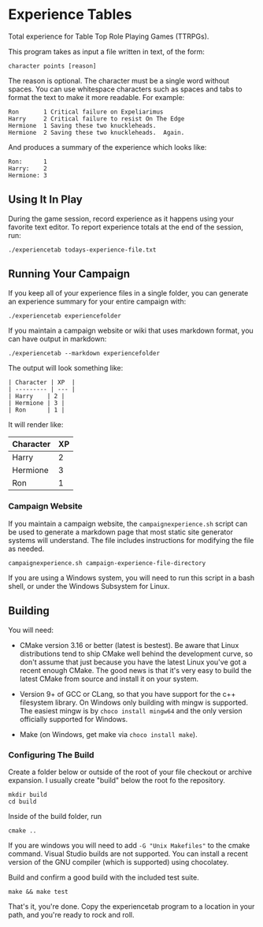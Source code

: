 # Experience Tables

Total experience for Table Top Role Playing Games (TTRPGs).

This program takes as input a file written in text, of the form:

    character points [reason]

The reason is optional.  The character must be a single word without spaces.
You can use whitespace characters such as spaces and tabs to format the text to
make it more readable.  For example:

    Ron       1 Critical failure on Expeliarimus
    Harry     2 Critical failure to resist On The Edge
    Hermione  1 Saving these two knuckleheads.
    Hermione  2 Saving these two knuckleheads.  Again.

And produces a summary of the experience which looks like:

    Ron:      1
    Harry:    2
    Hermione: 3

## Using It In Play

During the game session, record experience as it happens using your favorite
text editor.  To report experience totals at the end of the session, run:

    ./experiencetab todays-experience-file.txt

## Running Your Campaign

If you keep all of your experience files in a single folder, you can generate
an experience summary for your entire campaign with:

    ./experiencetab experiencefolder

If you maintain a campaign website or wiki that uses markdown format, you can
have output in markdown:

    ./experiencetab --markdown experiencefolder

The output will look something like:

    | Character | XP  |
    | --------- | --- |
    | Harry    | 2 |
    | Hermione | 3 |
    | Ron      | 1 |

It will render like:

| Character | XP  |
| --------- | --- |
| Harry    | 2 |
| Hermione | 3 |
| Ron      | 1 |


### Campaign Website

If you maintain a campaign website, the `campaignexperience.sh` script can be
used to generate a markdown page that most static site generator systems will
understand.  The file includes instructions for modifying the file as needed.

    campaignexperience.sh campaign-experience-file-directory

If you are using a Windows system, you will need to run this script in a bash
shell, or under the Windows Subsystem for Linux.


## Building

You will need:

* CMake version 3.16 or better (latest is bestest).  Be aware that Linux
  distributions tend to ship CMake well behind the development curve, so
  don't assume that just because you have the latest Linux you've got a
  recent enough CMake.  The good news is that it's very easy to build the
  latest CMake from source and install it on your system.

* Version 9+ of GCC or CLang, so that you have support for the c++ filesystem
  library.  On Windows only building with mingw is supported.  The easiest
  mingw is by `choco install mingw64` and the only version officially supported
  for Windows.

* Make (on Windows, get make via `choco install make`).

### Configuring The Build

Create a folder below or outside of the root of your file checkout or archive
expansion.  I usually create "build" below the root fo the repository.

    mkdir build
    cd build

Inside of the build folder, run 

    cmake ..


If you are windows you will need to add `-G "Unix Makefiles"` to the cmake
command.  Visual Studio builds are not supported.  You can install a recent
version of the GNU compiler (which is supported) using chocolatey.

Build and confirm a good build with the included test suite.

    make && make test

That's it, you're done.  Copy the experiencetab program to a location in your
path, and you're ready to rock and roll.
